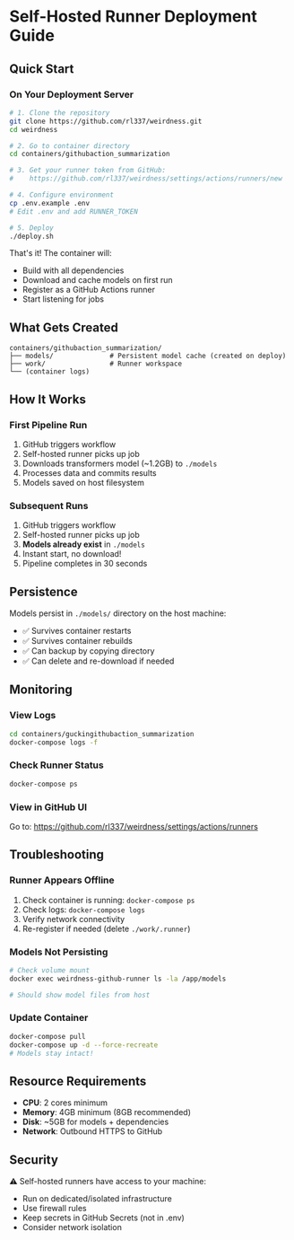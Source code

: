 # Self-Hosted Runner Deployment Guide

## Quick Start

### On Your Deployment Server

```bash
# 1. Clone the repository
git clone https://github.com/rl337/weirdness.git
cd weirdness

# 2. Go to container directory
cd containers/githubaction_summarization

# 3. Get your runner token from GitHub:
#    https://github.com/rl337/weirdness/settings/actions/runners/new

# 4. Configure environment
cp .env.example .env
# Edit .env and add RUNNER_TOKEN

# 5. Deploy
./deploy.sh
```

That's it! The container will:
- Build with all dependencies
- Download and cache models on first run
- Register as a GitHub Actions runner
- Start listening for jobs

## What Gets Created

```
containers/githubaction_summarization/
├── models/              # Persistent model cache (created on deploy)
├── work/                # Runner workspace
└── (container logs)
```

## How It Works

### First Pipeline Run
1. GitHub triggers workflow
2. Self-hosted runner picks up job
3. Downloads transformers model (~1.2GB) to `./models`
4. Processes data and commits results
5. Models saved on host filesystem

### Subsequent Runs
1. GitHub triggers workflow
2. Self-hosted runner picks up job
3. **Models already exist** in `./models`
4. Instant start, no download!
5. Pipeline completes in 30 seconds

## Persistence

Models persist in `./models/` directory on the host machine:
- ✅ Survives container restarts
- ✅ Survives container rebuilds
- ✅ Can backup by copying directory
- ✅ Can delete and re-download if needed

## Monitoring

### View Logs
```bash
cd containers/guckingithubaction_summarization
docker-compose logs -f
```

### Check Runner Status
```bash
docker-compose ps
```

### View in GitHub UI
Go to: https://github.com/rl337/weirdness/settings/actions/runners

## Troubleshooting

### Runner Appears Offline
1. Check container is running: `docker-compose ps`
2. Check logs: `docker-compose logs`
3. Verify network connectivity
4. Re-register if needed (delete `./work/.runner`)

### Models Not Persisting
```bash
# Check volume mount
docker exec weirdness-github-runner ls -la /app/models

# Should show model files from host
```

### Update Container
```bash
docker-compose pull
docker-compose up -d --force-recreate
# Models stay intact!
```

## Resource Requirements

- **CPU**: 2 cores minimum
- **Memory**: 4GB minimum (8GB recommended)
- **Disk**: ~5GB for models + dependencies
- **Network**: Outbound HTTPS to GitHub

## Security

⚠️ Self-hosted runners have access to your machine:
- Run on dedicated/isolated infrastructure
- Use firewall rules
- Keep secrets in GitHub Secrets (not in .env)
- Consider network isolation

